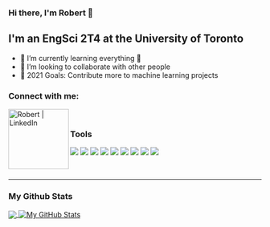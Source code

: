### Hi there, I'm Robert  👋

## I'm an EngSci 2T4 at the University of Toronto

- 🌱 I’m currently learning everything 🤣
- 👯 I’m looking to collaborate with other people
- 🥅 2021 Goals: Contribute more to machine learning projects

### Connect with me:

[<img align="left" alt="Robert | LinkedIn" width="120px" src="https://img.shields.io/badge/LinkedIn-0077B5?style=for-the-badge&logo=linkedin&logoColor=white" />][linkedin]

<br />

### Tools

![](https://img.shields.io/badge/OS-Mac-informational?style=flat&logo=apple&logoColor=white&color=2bbc8a)
![](https://img.shields.io/badge/Editor-PyCharm-informational?style=flat&logo=pycharm&logoColor=white&color=2bbc8a)
![](https://img.shields.io/badge/Code-Python-informational?style=flat&logo=python&logoColor=white&color=2bbc8a)
![](https://img.shields.io/badge/Code-JavaScript-informational?style=flat&logo=javascript&logoColor=white&color=2bbc8a)
![](https://img.shields.io/badge/Code-C++-informational?style=flat&logo=cplusplus&logoColor=white&color=2bbc8a)
![](https://img.shields.io/badge/Code-C-informational?style=flat&logo=c&logoColor=white&color=2bbc8a)
![](https://img.shields.io/badge/Code-Java-informational?style=flat&logo=java&logoColor=white&color=2bbc8a)
![](https://img.shields.io/badge/Code-React-informational?style=flat&logo=React&logoColor=white&color=2bbc8a)
![](https://img.shields.io/badge/Tools-Git-informational?style=flat&logo=git&logoColor=white&color=2bbc8a)


<br />


---

### My Github Stats
<a href="https://github.com/RobertRen1122">
  <img align="center" src="https://github-readme-stats.vercel.app/api/top-langs/?username=RobertRen1122&hide=java,cs,html,tex&title_color=ffffff&text_color=c9cacc&icon_color=2bbc8a&bg_color=1d1f21&langs_count=3" />
</a>
<a href="https://github.com/RobertRen1122">
  <img align="center" src="https://github-readme-stats.vercel.app/api?username=RobertRen1122&theme=dracula&show_icons=true&line_height=27&count_private=true&title_color=ffffff&text_color=c9cacc&icon_color=2bbc8a&bg_color=1d1f21" alt="My GitHub Stats" />
</a>

[linkedin]: https://www.linkedin.com/in/robert-ren/
